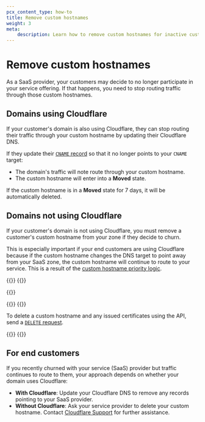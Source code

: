 ```yaml
---
pcx_content_type: how-to
title: Remove custom hostnames
weight: 3
meta:
    description: Learn how to remove custom hostnames for inactive customers.
---
```


# Remove custom hostnames

As a SaaS provider, your customers may decide to no longer participate in your service offering. If that happens, you need to stop routing traffic through those custom hostnames.

## Domains using Cloudflare

If your customer's domain is also using Cloudflare, they can stop routing their traffic through your custom hostname by updating their Cloudflare DNS.

If they update their [`CNAME` record](/cloudflare-for-platforms/cloudflare-for-saas/start/getting-started/#step-3--have-customer-create-cname-record) so that it no longer points to your `CNAME` target:

- The domain's traffic will note route through your custom hostname.
- The custom hostname will enter into a **Moved** state.

If the custom hostname is in a **Moved** state for 7 days, it will be automatically deleted.

## Domains not using Cloudflare

If your customer's domain is not using Cloudflare, you must remove a customer's custom hostname from your zone if they decide to churn.

This is especially important if your end customers are using Cloudflare because if the custom hostname changes the DNS target to point away from your SaaS zone, the custom hostname will continue to route to your service. This is a result of the [custom hostname priority logic](/ssl/reference/certificate-and-hostname-priority/#hostname-priority-ssl-for-saas).

{{<tabs labels="Dashboard | API">}}
{{<tab label="dashboard" no-code="true">}}
 
{{<render file="_delete-custom-hostname-dash.md">}}
 
{{</tab>}}
{{<tab label="api" no-code="true">}}
 
To delete a custom hostname and any issued certificates using the API, send a [`DELETE` request](/api/operations/custom-hostname-for-a-zone-delete-custom-hostname-(-and-any-issued-ssl-certificates)).
 
{{</tab>}}
{{</tabs>}}

## For end customers

If you recently churned with your service (SaaS) provider but traffic continues to route to them, your approach depends on whether your domain uses Cloudflare:

- **With Cloudflare**: Update your Cloudflare DNS to remove any records pointing to your SaaS provider.
- **Without Cloudflare**: Ask your service provider to delete your custom hostname. Contact [Cloudflare Support](/support/troubleshooting/general-troubleshooting/contacting-cloudflare-support/) for further assistance.